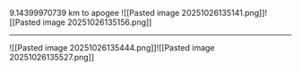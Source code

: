 9.14399970739 km to apogee
![[Pasted image 20251026135141.png]]![[Pasted image 20251026135156.png]]

---
 ![[Pasted image 20251026135444.png]]![[Pasted image 20251026135527.png]]